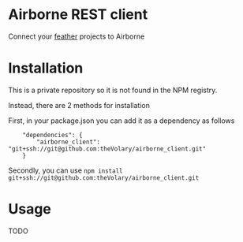 Airborne REST client
====================

Connect your [feather](https://github.com/thevolery/feather) projects to Airborne

Installation
============

This is a private repository so it is not found in the NPM registry.

Instead, there are 2 methods for installation

First, in your package.json you can add it as a dependency as follows

```
    "dependencies": {
        "airborne_client": "git+ssh://git@github.com:theVolary/airborne_client.git"
    }
```

Secondly, you can use ```npm install git+ssh://git@github.com:theVolary/airborne_client.git```

Usage
=====

TODO
